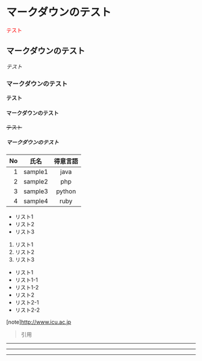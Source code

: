 # マークダウンのテスト

<font color="red">テスト</font>

## マークダウンのテスト

*テスト*

### マークダウンのテスト

**テスト**

#### マークダウンのテスト

~~テスト~~

##### マークダウンのテスト

| No | 氏名 | 得意言語 |
| ----: | --------------- | :---------: |
| 1 | sample1 | java |
| 2 | sample2 | php |
| 3 | sample3 | python |
| 4 | sample4 | ruby |

- リスト1
- リスト2
- リスト3

1. リスト1
2. リスト2
3. リスト3

- リスト1
 - リスト1-1
 - リスト1-2
- リスト2
 - リスト2-1
 - リスト2-2

 [note]http://www.icu.ac.jp

 > 引用

 ***
 ---
 ___